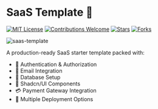 # SaaS Template 🚀

[![MIT License](https://img.shields.io/badge/License-MIT-green.svg)](https://choosealicense.com/licenses/mit/)
[![Contributions Welcome](https://img.shields.io/badge/contributions-welcome-brightgreen.svg?style=flat)](https://github.com/sh20raj/saas-template/issues)
[![Stars](https://img.shields.io/github/stars/sh20raj/saas-template.svg)](https://github.com/sh20raj/saas-template/stargazers)
[![Forks](https://img.shields.io/github/forks/sh20raj/saas-template.svg)](https://github.com/sh20raj/saas-template/network/members)

![saas-template](https://socialify.git.ci/SH20RAJ/saas-template/image?description=1&font=Rokkitt&forks=1&issues=1&language=1&name=1&owner=1&pattern=Brick+Wall&pulls=1&stargazers=1&theme=Auto)


A production-ready SaaS starter template packed with:

- 🔐 Authentication & Authorization
- 📧 Email Integration
- 💾 Database Setup
- 🎨 Shadcn/UI Components
- 💳 Payment Gateway Integration
- 🚀 Multiple Deployment Options
